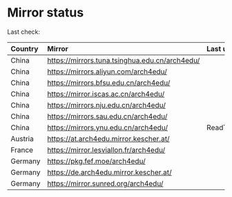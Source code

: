 <script src="./time.js"></script>
# Mirror status
Last check: <script type="text/javascript">localize(1692858103.6887608);</script>

|Country|Mirror|Last update|
|:------|:-----|:----------|
|China|https://mirrors.tuna.tsinghua.edu.cn/arch4edu/|<script type="text/javascript">localize(1692815393);</script>|
|China|https://mirrors.aliyun.com/arch4edu/|<script type="text/javascript">localize(1692772554);</script>|
|China|https://mirrors.bfsu.edu.cn/arch4edu/|<script type="text/javascript">localize(1692815393);</script>|
|China|https://mirror.iscas.ac.cn/arch4edu/|<script type="text/javascript">localize(1692815393);</script>|
|China|https://mirrors.nju.edu.cn/arch4edu/|<script type="text/javascript">localize(1692815393);</script>|
|China|https://mirrors.sau.edu.cn/arch4edu/|<script type="text/javascript">localize(1692815393);</script>|
|China|https://mirrors.ynu.edu.cn/arch4edu/|ReadTimeout|
|Austria|https://at.arch4edu.mirror.kescher.at/|<script type="text/javascript">localize(1692815393);</script>|
|France|https://mirror.lesviallon.fr/arch4edu/|<script type="text/javascript">localize(1692815226);</script>|
|Germany|https://pkg.fef.moe/arch4edu/|<script type="text/javascript">localize(1692815393);</script>|
|Germany|https://de.arch4edu.mirror.kescher.at/|<script type="text/javascript">localize(1692815393);</script>|
|Germany|https://mirror.sunred.org/arch4edu/|<script type="text/javascript">localize(1692815393);</script>|

<script src="./tablefilter/tablefilter.js"></script>
<script src="./table.js"></script>